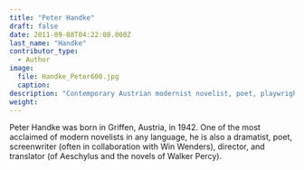 ```yaml
---
title: "Peter Handke"
draft: false
date: 2011-09-08T04:22:08.000Z
last_name: "Handke"
contributor_type:
  - Author
image:
  file: Handke_Peter600.jpg
  caption:
description: "Contemporary Austrian modernist novelist, poet, playwright and drama writer"
weight:
---
```


Peter Handke was born in Griffen, Austria, in 1942. One of the most acclaimed of modern novelists in any language, he is also a dramatist, poet, screenwriter (often in collaboration with Win Wenders), director, and translator (of Aeschylus and the novels of Walker Percy).


